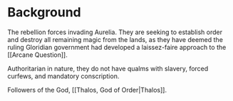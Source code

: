 # Background
The rebellion forces invading Aurelia. They are seeking to establish order and destroy all remaining magic from the lands, as they have deemed the ruling Gloridian government had developed a laissez-faire approach to the [[Arcane Question]].

Authoritarian in nature, they do not have qualms with slavery, forced curfews, and mandatory conscription.

Followers of the God, [[Thalos, God of Order|Thalos]].